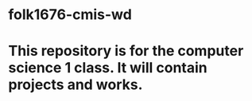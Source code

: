 # folk1676-cmis-wd
# This repository is for the computer science 1 class. It will contain projects and works.
